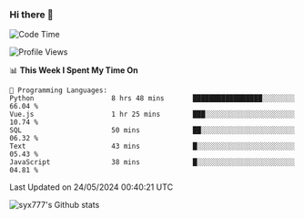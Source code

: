 ### Hi there 👋

<!--
**syx777/syx777** is a ✨ _special_ ✨ repository because its `README.md` (this file) appears on your GitHub profile.

Here are some ideas to get you started:

- 🔭 I’m currently working on ...
- 🌱 I’m currently learning ...
- 👯 I’m looking to collaborate on ...
- 🤔 I’m looking for help with ...
- 💬 Ask me about ...
- 📫 How to reach me: ...
- 😄 Pronouns: ...
- ⚡ Fun fact: ...
-->
<!--START_SECTION:waka-->
![Code Time](http://img.shields.io/badge/Code%20Time-92%20hrs%2013%20mins-blue)

![Profile Views](http://img.shields.io/badge/Profile%20Views-177-blue)

📊 **This Week I Spent My Time On** 

```text
💬 Programming Languages: 
Python                   8 hrs 48 mins       █████████████████░░░░░░░░   66.04 % 
Vue.js                   1 hr 25 mins        ███░░░░░░░░░░░░░░░░░░░░░░   10.74 % 
SQL                      50 mins             ██░░░░░░░░░░░░░░░░░░░░░░░   06.32 % 
Text                     43 mins             █░░░░░░░░░░░░░░░░░░░░░░░░   05.43 % 
JavaScript               38 mins             █░░░░░░░░░░░░░░░░░░░░░░░░   04.81 % 
```


 Last Updated on 24/05/2024 00:40:21 UTC
<!--END_SECTION:waka-->

![syx777's Github stats](https://github-readme-stats.vercel.app/api?username=syx777&show_icons=true&count_private=true&t=123456)
